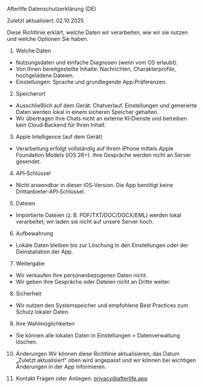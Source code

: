 Afterlife Datenschutzerklärung (DE)

Zuletzt aktualisiert: 02.10.2025

Diese Richtlinie erklärt, welche Daten wir verarbeiten, wie wir sie nutzen und welche Optionen Sie haben.

1. Welche Daten
- Nutzungsdaten und einfache Diagnosen (wenn vom OS erlaubt).
- Von Ihnen bereitgestellte Inhalte: Nachrichten, Charakterprofile, hochgeladene Dateien.
- Einstellungen: Sprache und grundlegende App‑Präferenzen.

2. Speicherort
- Ausschließlich auf dem Gerät: Chatverlauf, Einstellungen und generierte Daten werden lokal in einem sicheren Speicher gehalten.
- Wir übertragen Ihre Chats nicht an externe KI‑Dienste und betreiben kein Cloud‑Backend für Ihren Inhalt.

3. Apple Intelligence (auf dem Gerät)
- Verarbeitung erfolgt vollständig auf Ihrem iPhone mittels Apple Foundation Models (iOS 26+). Ihre Gespräche werden nicht an Server gesendet.

4. API‑Schlüssel
- Nicht anwendbar in dieser iOS‑Version. Die App benötigt keine Drittanbieter‑API‑Schlüssel.

5. Dateien
- Importierte Dateien (z. B. PDF/TXT/DOC/DOCX/EML) werden lokal verarbeitet; wir laden sie nicht auf unsere Server hoch.

6. Aufbewahrung
- Lokale Daten bleiben bis zur Löschung in den Einstellungen oder der Deinstallation der App.

7. Weitergabe
- Wir verkaufen Ihre personenbezogenen Daten nicht.
- Wir geben Ihre Gespräche oder Dateien nicht an Dritte weiter.

8. Sicherheit
- Wir nutzen den Systemspeicher und empfohlene Best Practices zum Schutz lokaler Daten.

9. Ihre Wahlmöglichkeiten
- Sie können alle lokalen Daten in Einstellungen > Datenverwaltung löschen.

10. Änderungen
Wir können diese Richtlinie aktualisieren; das Datum „Zuletzt aktualisiert“ oben wird angepasst und wir können bei wichtigen Änderungen in der App informieren.

11. Kontakt
Fragen oder Anliegen: privacy@afterlife.app


